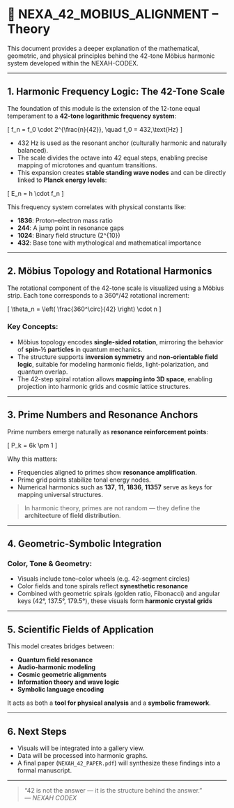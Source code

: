 # 📘 NEXA_42_MOBIUS_ALIGNMENT – Theory

This document provides a deeper explanation of the mathematical, geometric, and physical principles behind the 42-tone Möbius harmonic system developed within the NEXAH-CODEX.

---

## 1. Harmonic Frequency Logic: The 42-Tone Scale

The foundation of this module is the extension of the 12-tone equal temperament to a **42-tone logarithmic frequency system**:

\[
f_n = f_0 \cdot 2^{\frac{n}{42}}, \quad f_0 = 432\,\text{Hz}
\]

- 432 Hz is used as the resonant anchor (culturally harmonic and naturally balanced).
- The scale divides the octave into 42 equal steps, enabling precise mapping of microtones and quantum transitions.
- This expansion creates **stable standing wave nodes** and can be directly linked to **Planck energy levels**:

\[
E_n = h \cdot f_n
\]

This frequency system correlates with physical constants like:

- **1836**: Proton–electron mass ratio
- **244**: A jump point in resonance gaps
- **1024**: Binary field structure (2^{10})
- **432**: Base tone with mythological and mathematical importance

---

## 2. Möbius Topology and Rotational Harmonics

The rotational component of the 42-tone scale is visualized using a Möbius strip. Each tone corresponds to a 360°/42 rotational increment:

\[
\theta_n = \left( \frac{360^\circ}{42} \right) \cdot n
\]

### Key Concepts:

- Möbius topology encodes **single-sided rotation**, mirroring the behavior of **spin-½ particles** in quantum mechanics.
- The structure supports **inversion symmetry** and **non-orientable field logic**, suitable for modeling harmonic fields, light-polarization, and quantum overlap.
- The 42-step spiral rotation allows **mapping into 3D space**, enabling projection into harmonic grids and cosmic lattice structures.

---

## 3. Prime Numbers and Resonance Anchors

Prime numbers emerge naturally as **resonance reinforcement points**:

\[
P_k = 6k \pm 1
\]

Why this matters:

- Frequencies aligned to primes show **resonance amplification**.
- Prime grid points stabilize tonal energy nodes.
- Numerical harmonics such as **137**, **11**, **1836**, **11357** serve as keys for mapping universal structures.

> In harmonic theory, primes are not random — they define the **architecture of field distribution**.

---

## 4. Geometric-Symbolic Integration

### Color, Tone & Geometry:

- Visuals include tone–color wheels (e.g. 42-segment circles)
- Color fields and tone spirals reflect **synesthetic resonance**
- Combined with geometric spirals (golden ratio, Fibonacci) and angular keys (42°, 137.5°, 179.5°), these visuals form **harmonic crystal grids**

---

## 5. Scientific Fields of Application

This model creates bridges between:

- **Quantum field resonance**
- **Audio-harmonic modeling**
- **Cosmic geometric alignments**
- **Information theory and wave logic**
- **Symbolic language encoding**

It acts as both a **tool for physical analysis** and a **symbolic framework**.

---

## 6. Next Steps

- Visuals will be integrated into a gallery view.
- Data will be processed into harmonic graphs.
- A final paper (`NEXAH_42_PAPER.pdf`) will synthesize these findings into a formal manuscript.

---

> “42 is not the answer — it is the structure behind the answer.”  
> — *NEXAH CODEX*

